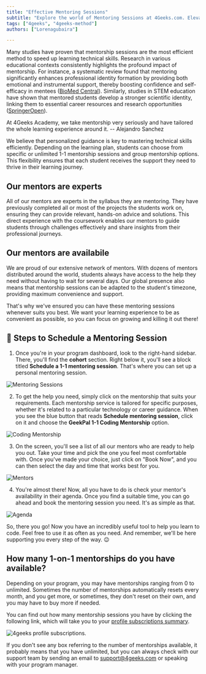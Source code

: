 ```yaml
---
title: "Effective Mentoring Sessions"
subtitle: "Explore the world of Mentoring Sessions at 4Geeks.com. Elevate your learning experience by connecting with seasoned industry mentors."
tags: ["4geeks", "4geeks-method"]
authors: ["Lorenagubaira"]

---
```


Many studies have proven that mentorship sessions are the most efficient method to speed up learning technical skills. Research in various educational contexts consistently highlights the profound impact of mentorship. For instance, a systematic review found that mentoring significantly enhances professional identity formation by providing both emotional and instrumental support, thereby boosting confidence and self-efficacy in mentees​ ([BioMed Central](https://bmcmededuc.biomedcentral.com/articles/10.1186/s12909-022-03589-z))​. Similarly, studies in STEM education have shown that mentored students develop a stronger scientific identity, linking them to essential career resources and research opportunities​ ([SpringerOpen](https://stemeducationjournal.springeropen.com/articles/10.1186/s40594-020-00242-3))​.

<quote>At 4Geeks Academy, we take mentorship very seriously and have tailored the whole learning experience around it.  -- Alejandro Sanchez</quote>

We believe that personalized guidance is key to mastering technical skills efficiently. Depending on the learning plan, students can choose from specific or unlimited 1-1 mentorship sessions and group mentorship options. This flexibility ensures that each student receives the support they need to thrive in their learning journey.

## Our mentors are experts

All of our mentors are experts in the syllabus they are mentoring. They have previously completed all or most of the projects the students work on, ensuring they can provide relevant, hands-on advice and solutions. This direct experience with the coursework enables our mentors to guide students through challenges effectively and share insights from their professional journeys.

## Our mentors are availabile

We are proud of our extensive network of mentors. With dozens of mentors distributed around the world, students always have access to the help they need without having to wait for several days. Our global presence also means that mentorship sessions can be adapted to the student's timezone, providing maximum convenience and support.

That's why we've ensured you can have these mentoring sessions whenever suits you best. We want your learning experience to be as convenient as possible, so you can focus on growing and killing it out there!

## 📆 Steps to Schedule a Mentoring Session

1. Once you're in your program dashboard, look to the right-hand sidebar. There, you'll find the **cohort** section. Right below it, you'll see a block titled **Schedule a 1-1 mentoring session**. That's where you can set up a personal mentoring session.

![Mentoring Sessions](https://breathecode.herokuapp.com/v1/media/file/mentoring-sessions-png?raw=true)

2. To get the help you need, simply click on the mentorship that suits your requirements. Each mentorship service is tailored for specific purposes, whether it's related to a particular technology or career guidance. When you see the blue button that reads **Schedule mentoring session**, click on it and choose the **GeekPal 1-1 Coding Mentorship** option.

![Coding Mentorship](https://breathecode.herokuapp.com/v1/media/file/coding-mentorship-png?raw=true)

3. On the screen, you'll see a list of all our mentors who are ready to help you out. Take your time and pick the one you feel most comfortable with. Once you've made your choice, just click on "Book Now", and you can then select the day and time that works best for you.

![Mentors](https://breathecode.herokuapp.com/v1/media/file/mentors-png?raw=true)

4. You're almost there! Now, all you have to do is check your mentor's availability in their agenda. Once you find a suitable time, you can go ahead and book the mentoring session you need. It's as simple as that.

![Agenda](https://breathecode.herokuapp.com/v1/media/file/agenda-png?raw=true)

So, there you go! Now you have an incredibly useful tool to help you learn to code. Feel free to use it as often as you need. And remember, we'll be here supporting you every step of the way. 😉

## How many 1-on-1 mentorships do you have available?

Depending on your program, you may have mentorships ranging from 0 to unlimited. Sometimes the number of mentorships automatically resets every month, and you get more, or sometimes, they don't reset on their own, and you may have to buy more if needed.

You can find out how many mentorship sessions you have by clicking the following link, which will take you to your [profile subscriptions summary](https://4geeks.com/profile/subscriptions).

![4geeks profile subscriptions](https://raw.githubusercontent.com/breatheco-de/knowledge-base/main/images/My%20Subscriptions.png).

If you don't see any box referring to the number of mentorships available, it probably means that you have unlimited, but you can always check with our  support team by sending an email to support@4geeks.com or speaking with your program manager.

